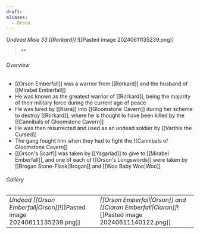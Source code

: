 ```yaml
---
draft: 
aliases:
  - Orson
---
```

*Undead Male 33 [[Rorkard]]*
![[Pasted image 20240611135239.png]]
> **
###### Overview
- [[Orson Emberfall]] was a warrior from [[Rorkard]] and the husband of [[Mirabel Emberfall]]
- He was known as the greatest warrior of [[Rorkard]], being the majority of their military force during the current age of peace
- He was lured by [[Kiara]] into [[Gloomstone Cavern]] during her scheme to destroy [[Rorkard]], where he is thought to have been killed by the [[Cannibals of Gloomstone Cavern]]
- He was then resurrected and used as an undead soldier by [[Varthis the Cursed]]
- The gang fought him when they had to fight the [[Cannibals of Gloomstone Cavern]]
- [[Orson's Scarf]] was taken by [[Ysgarlad]] to give to [[Mirabel Emberfall]], and one of each of [[Orson's Longswords]] were taken by [[Brogan Stone-Flask|Brogan]] and [[Woo Baby Woo|Woo]]
###### Gallery
|                                                                         |                                                                                                   |
| ----------------------------------------------------------------------- | ------------------------------------------------------------------------------------------------- |
| *Undead [[Orson Emberfall\|Orson]]*![[Pasted image 20240611135239.png]] | *[[Orson Emberfall\|Orson]] and [[Ciaran Emberfall\|Ciaran]]*![[Pasted image 20240611140122.png]] |

